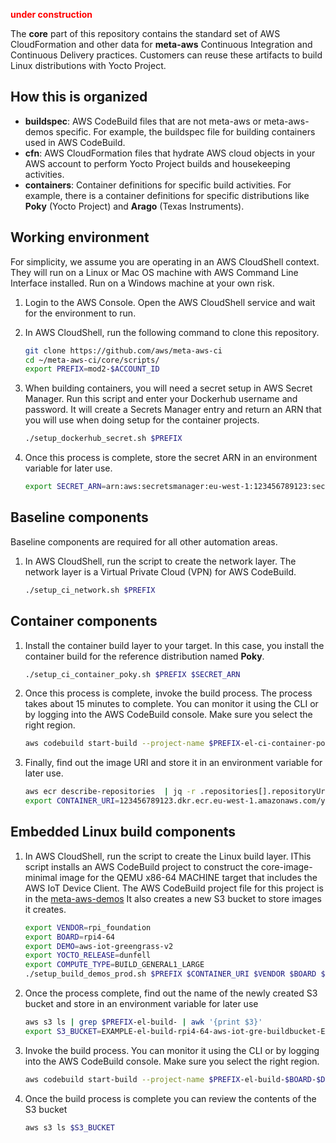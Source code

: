 <font color="red">**under construction**</font>

The **core** part of this repository contains the standard set of AWS
CloudFormation and other data for **meta-aws** Continuous Integration
and Continuous Delivery practices.  Customers can reuse these
artifacts to build Linux distributions with Yocto Project.

## How this is organized

   - **buildspec**: AWS CodeBuild files that are not meta-aws or
     meta-aws-demos specific.  For example, the buildspec file for
     building containers used in AWS CodeBuild.
   - **cfn**: AWS CloudFormation files that hydrate AWS cloud objects
     in your AWS account to perform Yocto Project builds and
     housekeeping activities.
   - **containers**: Container definitions for specific build
     activities.  For example, there is a container definitions for
     specific distributions like **Poky** (Yocto Project) and
     **Arago** (Texas Instruments).

## Working environment

For simplicity, we assume you are operating in an AWS CloudShell
context.  They will run on a Linux or Mac OS machine with AWS Command
Line Interface installed.  Run on a Windows machine at your own risk.

1. Login to the AWS Console.  Open the AWS CloudShell service and wait
   for the environment to run.
2. In AWS CloudShell, run the following command to clone this repository.

   ```bash
   git clone https://github.com/aws/meta-aws-ci
   cd ~/meta-aws-ci/core/scripts/
   export PREFIX=mod2-$ACCOUNT_ID
   ```
3. When building containers, you will need a secret setup in AWS Secret
Manager. Run this script and enter your Dockerhub username
and password.  It will create a Secrets Manager entry and return an
ARN that you will use when doing setup for the container projects.

   ```bash
   ./setup_dockerhub_secret.sh $PREFIX
   ```
   
4. Once this process is complete, store the secret ARN in an environment variable for later use.

   ```bash
   export SECRET_ARN=arn:aws:secretsmanager:eu-west-1:123456789123:secret:dockerhub_EXAMPLE
   ```

## Baseline components

Baseline components are required for all other automation areas.

1. In AWS CloudShell, run the script to create the network layer. The
   network layer is a Virtual Private Cloud (VPN) for AWS CodeBuild.

   ```bash
   ./setup_ci_network.sh $PREFIX
   ```

## Container components

1. Install the container build layer to your target. In this case, you
   install the container build for the reference distribution named **Poky**.

   ```bash
   ./setup_ci_container_poky.sh $PREFIX $SECRET_ARN
   ```

2. Once this process is complete, invoke the build process. The process takes about 15 minutes to complete. You can monitor it using the CLI or by logging into the AWS CodeBuild console. Make sure you select the right region.

   ```bash 
   aws codebuild start-build --project-name $PREFIX-el-ci-container-poky_YPBuildImage
   ```

3. Finally, find out the image URI and store it in an environment variable for later use.

   ```bash 
   aws ecr describe-repositories  | jq -r .repositories[].repositoryUri
   export CONTAINER_URI=123456789123.dkr.ecr.eu-west-1.amazonaws.com/yoctoproject/EXAMPLE/buildmachine-poky
   ```

## Embedded Linux build components

1. In AWS CloudShell, run the script to create the Linux build layer. IThis script installs an AWS CodeBuild project to construct the core-image-minimal image for the QEMU x86-64 MACHINE target that includes the AWS IoT Device Client. The AWS CodeBuild project file for this project is in the 
   [meta-aws-demos](https://github.com/aws-samples/meta-aws-demos) It also creates a new S3 bucket to store images it creates.

   ```bash
   export VENDOR=rpi_foundation
   export BOARD=rpi4-64 
   export DEMO=aws-iot-greengrass-v2 
   export YOCTO_RELEASE=dunfell
   export COMPUTE_TYPE=BUILD_GENERAL1_LARGE
   ./setup_build_demos_prod.sh $PREFIX $CONTAINER_URI $VENDOR $BOARD $DEMO $YOCTO_RELEASE $COMPUTE_TYPE
   ```
2. Once the process complete, find out the name of the newly created S3 bucket and store in an environment variable for later use

   ```bash
   aws s3 ls | grep $PREFIX-el-build- | awk '{print $3}'
   export S3_BUCKET=EXAMPLE-el-build-rpi4-64-aws-iot-gre-buildbucket-EXAMPLE
   ```

3. Invoke the build process. You can monitor it using the CLI or by logging into the AWS CodeBuild console. Make sure you select the right region.

   ```bash
   aws codebuild start-build --project-name $PREFIX-el-build-$BOARD-$DEMO-$YOCTO_RELEASE
   ```

4. Once the build process is complete you can review the contents of the S3 bucket
   ```bash
   aws s3 ls $S3_BUCKET
   ```